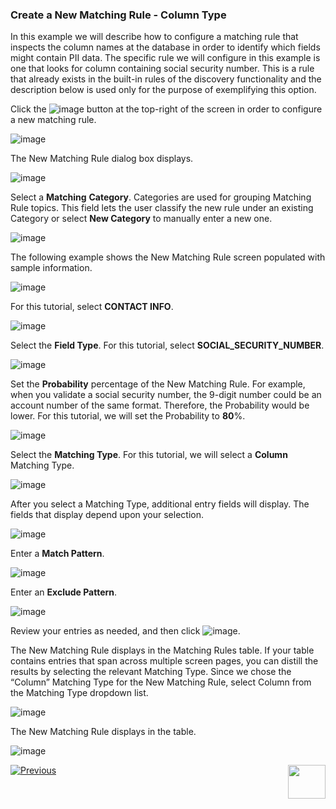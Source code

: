 ### Create a New Matching Rule - Column Type

In this example we will describe how to configure a matching rule that inspects the column names at the database in order to identify which fields might contain PII data. The specific rule we will configure in this example is one that looks for column containing social security number. This is a rule that already exists in the built-in rules of the discovery functionality and the description below is used only for the purpose of exemplifying this option. 

Click the ![image](../images/ICON_NewMatchingRule.jpg) button at the top-right of the screen in order to configure a new matching rule. 

![image](../images/07_12_Discovery_RulesTab_Callout.jpg)

The New Matching Rule dialog box displays. 

![image](../images/07_1_Discovery_NewMatchingRule.jpg)

Select a **Matching** **Category**. Categories are used for grouping Matching Rule topics. This field lets the user classify the new rule under an existing Category or select **New Category** to manually enter a new one.

![image](../images/07_4_Discovery_NewMatchingRule2.jpg)

The following example shows the New Matching Rule screen populated with sample information.

![image](../images/07_11_Discovery_NewMatchingRule9.jpg)

For this tutorial, select **CONTACT INFO**.

![image](../images/07_4_Discovery_NewMatchingRule2.jpg)

Select the **Field Type**. For this tutorial, select **SOCIAL_SECURITY_NUMBER**. 

![image](../images/07_5_Discovery_NewMatchingRule3.jpg)

Set the **Probability** percentage of the New Matching Rule. For example, when you validate a social security number, the 9-digit number could be an account number of the same format. Therefore, the Probability would be lower. For this tutorial, we will set the Probability to **80**%. 

![image](../images/07_6_Discovery_NewMatchingRule4.jpg)

Select the **Matching Type**. For this tutorial, we will select a **Column** Matching Type. 

![image](../images/07_7_Discovery_NewMatchingRule5.jpg)

After you select a Matching Type, additional entry fields will display. The fields that display depend upon your selection. 

![image](../images/07_8_Discovery_NewMatchingRule6.jpg)

Enter a **Match Pattern**.

![image](../images/07_9_Discovery_NewMatchingRule7.jpg)

Enter an **Exclude Pattern**.

![image](../images/07_11_Discovery_NewMatchingRule9.jpg)

Review your entries as needed, and then click ![image](../images/08_ICON_Save.jpg).

The New Matching Rule displays in the Matching Rules table. If your table contains entries that span across multiple screen pages, you can distill the results by selecting the relevant Matching Type. Since we chose the “Column” Matching Type for the New Matching Rule, select Column from the Matching Type dropdown list.

![image](../images/07_2_Discovery_NewMatchingRule10.jpg)

The New Matching Rule displays in the table.

![image](../images/07_3_Discovery_NewMatchingRule11_Callout.jpg)



[![Previous](../images/Previous.png)]( 03_03_01_Discovery_NewMatchingRule_Landing.md)[<img align="right" width="60" height="54" src="../images/Next.png">](03_03_03_Discovery_NewMatchingRule_Data.md)
